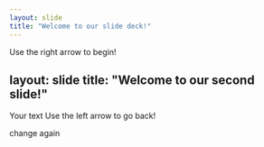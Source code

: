 ```yaml
---
layout: slide
title: "Welcome to our slide deck!"
---
```


Use the right arrow to begin!

layout: slide
title: "Welcome to our second slide!"
---
Your text
Use the left arrow to go back!


change again
